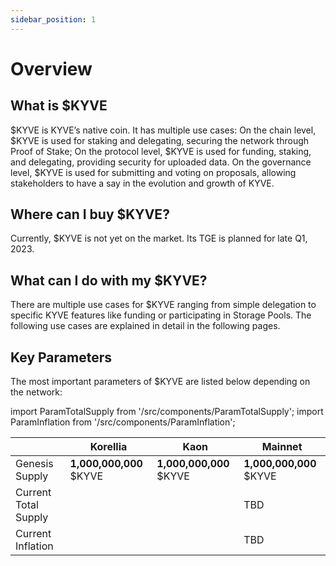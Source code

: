 ```yaml
---
sidebar_position: 1
---
```


# Overview

## What is $KYVE

$KYVE is KYVE’s native coin. It has multiple use cases:
On the chain level, $KYVE is used for staking and delegating, securing the network through Proof of Stake;
On the protocol level, $KYVE is used for funding, staking, and delegating, providing security for uploaded data.
On the governance level, $KYVE is used for submitting and voting on proposals, allowing stakeholders to have a say in the evolution and growth of KYVE.

## Where can I buy $KYVE?

Currently, $KYVE is not yet on the market. Its TGE is planned for late Q1, 2023.

## What can I do with my $KYVE?

There are multiple use cases for $KYVE ranging from simple delegation to specific KYVE features like funding or participating in Storage Pools. The following use cases are explained in detail in the following pages.

## Key Parameters

The most important parameters of $KYVE are listed below depending on the network:

import ParamTotalSupply from '/src/components/ParamTotalSupply';
import ParamInflation from '/src/components/ParamInflation';

|                      | Korellia                                                                                       | Kaon                                                                                            | Mainnet                 |
| -------------------- | ---------------------------------------------------------------------------------------------- | ----------------------------------------------------------------------------------------------- | ----------------------- |
| Genesis Supply       | **1,000,000,000** $KYVE                                                                        | **1,000,000,000** $KYVE                                                                         | **1,000,000,000** $KYVE |
| Current Total Supply | <ParamTotalSupply networkUrl="https://api.korellia.kyve.network" denom="tkyve" decimals={9} /> | <ParamTotalSupply networkUrl="https://api-eu-1.kaon.kyve.network" denom="tkyve" decimals={6} /> | TBD                     |
| Current Inflation    | <ParamInflation networkUrl="https://api.korellia.kyve.network" />                              | <ParamInflation networkUrl="https://api-eu-1.kaon.kyve.network" />                              | TBD                     |
